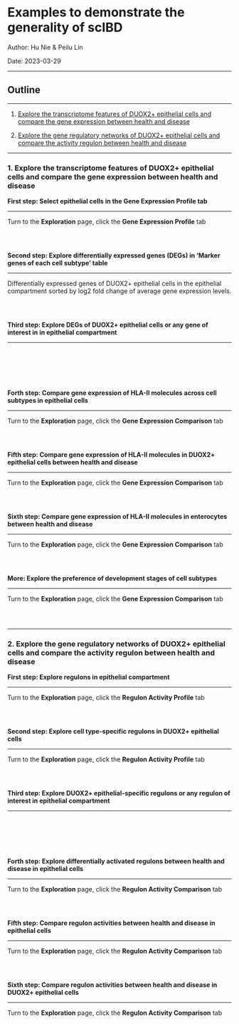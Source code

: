 # Examples to demonstrate the generality of scIBD

Author: Hu Nie & Peilu Lin

Date: 2023-03-29

*************************

## Outline

*************************

1.  [Explore the transcriptome features of DUOX2+ epithelial cells and compare the gene expression between health and disease](#section-100)

2.  [Explore the gene regulatory networks of DUOX2+ epithelial cells and compare the activity regulon between health and disease](#section-200)

*************************

### 1. Explore the transcriptome features of DUOX2+ epithelial cells and compare the gene expression between health and disease <a name='section-100'></a>

**First step: Select epithelial cells in the Gene Expression Profile tab**

*************************

Turn to the **Exploration** page, click the **Gene Expression Profile** tab

<p align='center' width='100%'><img src='document/0e3ad031c632e28c54c48eb82834f653.png' alt='' style='zoom:60%;' ></p><br>


**Second step: Explore differentially expressed genes (DEGs) in ‘Marker genes of each cell subtype’ table**

*************************

Differentially expressed genes of DUOX2+ epithelial cells in the epithelial compartment sorted by log2 fold change of average gene expression levels.

<p align='center' width='100%'><img src='document/82124077fddf5941993d27db297128a4.png' alt='' style='zoom:60%;' ></p><br>


**Third step: Explore DEGs of DUOX2+ epithelial cells or any gene of interest in in epithelial compartment**

*************************

<p align='center' width='100%'><img src='document/22a44ff93bdc7ae43cc6528bccb26bbe.png' alt='' style='zoom:60%;' ></p><br>

<p align='center' width='100%'><img src='document/72abf5afab670f84c1dae9cc81c4a212.png' alt='' style='zoom:60%;' ></p><br>


**Forth step: Compare gene expression of HLA-II molecules across cell subtypes in epithelial cells**

*************************

Turn to the **Exploration** page, click the **Gene Expression Comparison** tab

<p align='center' width='100%'><img src='document/5bc4984b62a8d26ce50fdd6bca2721d0.png' alt='' style='zoom:60%;' ></p><br>


**Fifth step: Compare gene expression of HLA-II molecules in DUOX2+ epithelial cells between health and disease**

*************************

Turn to the **Exploration** page, click the **Gene Expression Comparison** tab

<p align='center' width='100%'><img src='document/acb94482ee396179828d321540d33caf.png' alt='' style='zoom:60%;' ></p><br>


**Sixth step: Compare gene expression of HLA-II molecules in enterocytes between health and disease**

*************************

Turn to the **Exploration** page, click the **Gene Expression Comparison** tab

<p align='center' width='100%'><img src='document/ac998f41df940c424149782cb69ce2e0.png' alt='' style='zoom:60%;' ></p><br>


**More: Explore the preference of development stages of cell subtypes**

*************************

Turn to the **Exploration** page, click the **Gene Expression Comparison** tab

<p align='center' width='100%'><img src='document/3737e8e84ae038f4669da3260985625d.png' alt='' style='zoom:60%;' ></p><br>


*************************

### 2. Explore the gene regulatory networks of DUOX2+ epithelial cells and compare the activity regulon between health and disease <a name='section-200'></a>

**First step: Explore regulons in epithelial compartment**

*************************

Turn to the **Exploration** page, click the **Regulon Activity Profile** tab

<p align='center' width='100%'><img src='document/3fb009e5e68af4f669d374820f3e9429.png' alt='' style='zoom:60%;' ></p><br>


**Second step: Explore cell type-specific regulons in DUOX2+ epithelial cells**

*************************

Turn to the **Exploration** page, click the **Regulon Activity Profile** tab

<p align='center' width='100%'><img src='document/a57873f4dfd53ca271474c7cfd0940bd.png' alt='' style='zoom:60%;' ></p><br>


**Third step: Explore DUOX2+ epithelial-specific regulons or any regulon of interest in epithelial compartment**

*************************

<p align='center' width='100%'><img src='document/59865de2db5aed9cf51e8df86a1e252a.png' alt='' style='zoom:60%;' ></p><br>

<p align='center' width='100%'><img src='document/87be5f07e6535867cd827d0ce44e5623.png' alt='' style='zoom:60%;' ></p><br>


**Forth step: Explore differentially activated regulons between health and disease in epithelial cells**

*************************

Turn to the **Exploration** page, click the **Regulon Activity Comparison** tab

<p align='center' width='100%'><img src='document/319ad9b9eaf18afa02146136d6d3dfcb.png' alt='' style='zoom:60%;' ></p><br>


**Fifth step: Compare regulon activities between health and disease in epithelial cells**

*************************

Turn to the **Exploration** page, click the **Regulon Activity Comparison** tab

<p align='center' width='100%'><img src='document/bda7817c0fba7653d2edbe248cf92d6b.png' alt='' style='zoom:60%;' ></p><br>


**Sixth step: Compare regulon activities between health and disease in DUOX2+ epithelial cells**

*************************

Turn to the **Exploration** page, click the **Regulon Activity Comparison** tab

<p align='center' width='100%'><img src='document/128b667635a4dcde326cefe564daf532.png' alt='' style='zoom:60%;' ></p><br>
